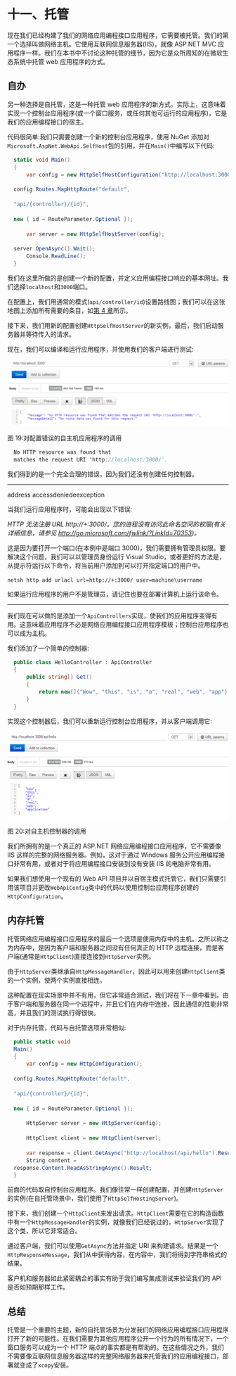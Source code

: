 # 十一、托管

现在我们已经构建了我们的网络应用编程接口应用程序，它需要被托管。我们的第一个选择叫做网络主机。它使用互联网信息服务器(IIS)，就像 ASP.NET MVC 应用程序一样。我们在本书中不讨论这种托管的细节，因为它是众所周知的在微软生态系统中托管 web 应用程序的方式。

## 自办

另一种选择是自托管，这是一种托管 web 应用程序的新方式。实际上，这意味着实现一个控制台应用程序(或一个窗口服务，或任何其他可运行的应用程序)，它是我们的应用编程接口的宿主。

代码很简单:我们只需要创建一个新的控制台应用程序，使用 NuGet 添加对`Microsoft.AspNet.WebApi.SelfHost`包的引用，并在`Main()`中编写以下代码:

```cs
  static void Main()
  {
      var config = new HttpSelfHostConfiguration("http://localhost:3000");

  config.Routes.MapHttpRoute("default", 

  "api/{controller}/{id}", 

  new { id = RouteParameter.Optional });

      var server = new HttpSelfHostServer(config);

  server.OpenAsync().Wait();
      Console.ReadLine();
  }

```

我们在这里所做的是创建一个新的配置，并定义应用编程接口响应的基本网址。我们选择`localhost`和`3000`端口。

在配置上，我们用通常的模式(`api/controller/id`)设置路线图；我们可以在这张地图上添加所有需要的条目，如[第 4 章](04.html#_Chapter_4_)所示。

接下来，我们用新的配置创建`HttpSelfHostServer`的新实例，最后，我们启动服务器并等待传入的请求。

现在，我们可以编译和运行应用程序，并使用我们的客户端进行测试:

![](img/image022_new.png)

图 19:对配置错误的自主机应用程序的调用

```cs
  No HTTP resource was found that
  matches the request URI 'http://localhost:3000/'.

```

我们得到的是一个完全合理的错误，因为我们还没有创建任何控制器。

* * *

address accessdeniedeexception

当我们运行应用程序时，可能会出现以下错误:

*HTTP 无法注册 URL http://+:3000/。您的进程没有访问此命名空间的权限(有关详细信息，请参见 http://go.microsoft.com/fwlink/?LinkId=70353)。*

这是因为要打开一个端口(在本例中是端口 3000)，我们需要拥有管理员权限。要解决这个问题，我们可以以管理员身份运行 Visual Studio，或者更好的方法是，从提示符运行以下命令，将当前用户添加到可以打开指定端口的用户中。

`netsh http add urlacl url=http://+:3000/ user=machine\username`

如果运行应用程序的用户不是管理员，请记住也要在部署计算机上运行该命令。

* * *

我们现在可以做的是添加一个`ApiControllers`实现，使我们的应用程序变得有用。这意味着应用程序不必是网络应用编程接口应用程序模板；控制台应用程序也可以成为主机。

我们添加了一个简单的控制器:

```cs
  public class HelloController : ApiController
  {
      public string[] Get()
      {
          return new[]{"Wow", "this", "is", "a", "real", "web", "app"};
      } 
  }

```

实现这个控制器后，我们可以重新运行控制台应用程序，并从客户端调用它:

![](img/image023.png)

图 20:对自主机控制器的调用

我们所拥有的是一个真正的 ASP.NET 网络应用编程接口应用程序，它不需要像 IIS 这样的完整的网络服务器。例如，这对于通过 Windows 服务公开应用编程接口非常有用，或者对于将应用编程接口安装到没有安装 IIS 的电脑非常有用。

如果我们想使用一个现有的 Web API 项目并以自宿主模式托管它，我们只需要引用该项目并更改`WebApiConfig`类中的代码以使用控制台应用程序创建的`HttpConfiguration`。

## 内存托管

托管网络应用编程接口应用程序的最后一个选项是使用内存中的主机。之所以称之为内存中，是因为客户端和服务器之间没有任何真正的 HTTP 远程连接，而是客户端(通常是`HttpClient`)直接连接到`HttpServer`实例。

由于`HttpServer`类继承自`HttpMessageHandler`，因此可以用来创建`HttpClient`类的一个实例，使两个实例直接相连。

这种配置在现实场景中并不有用，但它非常适合测试，我们将在下一章中看到。由于客户端和服务器在同一个进程中，并且它们在内存中连接，因此通信的性能非常高，并且我们的测试执行得很快。

对于内存托管，代码与自托管选项非常相似:

```cs
  public static void
  Main()
  {
      var config = new HttpConfiguration();

  config.Routes.MapHttpRoute("default", 

  "api/{controller}/{id}", 

  new { id = RouteParameter.Optional });

      HttpServer server = new HttpServer(config);

      HttpClient client = new HttpClient(server);

      var response = client.GetAsync("http://localhost/api/hello").Result;
      String content =
  response.Content.ReadAsStringAsync().Result;
  }

```

前面的代码取自控制台应用程序。我们像往常一样创建配置，并创建`HttpServer`的实例(在自托管场景中，我们使用了`HttpSelfHostingServer`)。

接下来，我们创建一个`HttpClient`来发出请求。`HttpClient`需要在它的构造函数中有一个`HttpMessageHandler`的实例，就像我们已经说过的，`HttpServer`实现了这个类，所以它非常适合。

通过客户端，我们可以使用`GetAsync`方法并指定 URI 来构建请求。结果是一个`HttpResponseMessage`，我们从中获得内容，在内容中，我们将得到字符串格式的结果。

客户机和服务器如此紧密耦合的事实有助于我们编写集成测试来验证我们的 API 是否如预期那样工作。

## 总结

托管是一个重要的主题，新的自托管场景为分发我们的网络应用编程接口应用程序打开了新的可能性。在我们需要为其他应用程序公开一个行为的所有情况下，一个窗口服务可以成为一个 HTTP 端点的事实都是有帮助的。在这些情况之外，我们不需要像互联网信息服务器这样的完整网络服务器来托管我们的应用编程接口，部署就变成了`xcopy`安装。